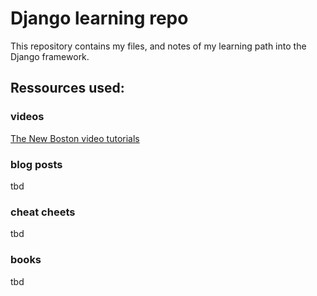 
# Django learning repo

This repository contains my files, and notes of my learning path into the Django framework.

## Ressources used:

### videos

[The New Boston video tutorials](https://www.youtube.com/watch?v=qgGIqRFvFFk&list=PL6gx4Cwl9DGBlmzzFcLgDhKTTfNLfX1IK)

### blog posts
tbd

### cheat cheets
tbd

### books

tbd



